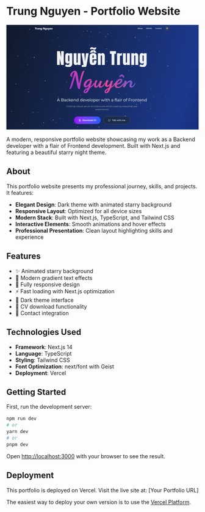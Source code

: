 # Trung Nguyen - Portfolio Website

![Portfolio Thumbnail](./public/thumbnail.png)

A modern, responsive portfolio website showcasing my work as a Backend developer with a flair of Frontend development. Built with Next.js and featuring a beautiful starry night theme.

## About

This portfolio website presents my professional journey, skills, and projects. It features:

- **Elegant Design**: Dark theme with animated starry background
- **Responsive Layout**: Optimized for all device sizes
- **Modern Stack**: Built with Next.js, TypeScript, and Tailwind CSS
- **Interactive Elements**: Smooth animations and hover effects
- **Professional Presentation**: Clean layout highlighting skills and experience

## Features

- ✨ Animated starry background
- 🎨 Modern gradient text effects
- 📱 Fully responsive design
- ⚡ Fast loading with Next.js optimization
- 🌙 Dark theme interface
- 📄 CV download functionality
- 💬 Contact integration

## Technologies Used

- **Framework**: Next.js 14
- **Language**: TypeScript
- **Styling**: Tailwind CSS
- **Font Optimization**: next/font with Geist
- **Deployment**: Vercel

## Getting Started

First, run the development server:

```bash
npm run dev
# or
yarn dev
# or
pnpm dev
```

Open [http://localhost:3000](http://localhost:3000) with your browser to see the result.

## Deployment

This portfolio is deployed on Vercel. Visit the live site at: [Your Portfolio URL]

The easiest way to deploy your own version is to use the [Vercel Platform](https://vercel.com/new?utm_medium=default-template&filter=next.js&utm_source=create-next-app&utm_campaign=create-next-app-readme).
